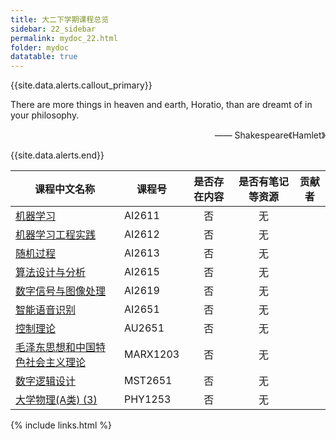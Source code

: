 ```yaml
---
title: 大二下学期课程总览
sidebar: 22_sidebar
permalink: mydoc_22.html
folder: mydoc
datatable: true
---
```


{{site.data.alerts.callout_primary}}
<p>There are more things in heaven and earth, Horatio, than are dreamt of in your philosophy.</p>
<p align="right">—— Shakespeare《Hamlet》</p>

{{site.data.alerts.end}}

<div class="datatable-begin"></div>

| 课程中文名称                                         | 课程号   | 是否存在内容 | 是否有笔记等资源 | 贡献者 |
| ---------------------------------------------------- | -------- | :----------: | :--------------: | ------ |
| [机器学习](22_AI2611.html)                           | AI2611   |      否      |        无        |        |
| [机器学习工程实践](22_AI2612.html)                   | AI2612   |      否      |        无        |        |
| [随机过程](22_AI2613.html)                           | AI2613   |      否      |        无        |        |
| [算法设计与分析](22_AI2615.html)                     | AI2615   |      否      |        无        |        |
| [数字信号与图像处理](22_AI2619.html)                 | AI2619   |      否      |        无        |        |
| [智能语音识别](22_AI2651.html)                       | AI2651   |      否      |        无        |        |
| [控制理论](22_AU2651.html)                           | AU2651   |      否      |        无        |        |
| [毛泽东思想和中国特色社会主义理论](22_MARX1203.html) | MARX1203 |      否      |        无        |        |
| [数字逻辑设计](22_MST2651.html)                      | MST2651  |      否      |        无        |        |
| [大学物理(A类) (3)](22_PHY1253.html)                 | PHY1253  |      否      |        无        |        |

<div class="datatable-end"></div>

{% include links.html %}